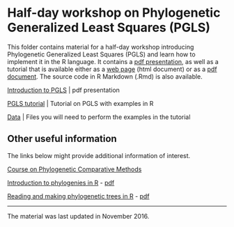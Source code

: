 # Half-day workshop on Phylogenetic Generalized Least Squares (PGLS)

This folder contains material for a half-day workshop introducing Phylogenetic Generalized Least Squares (PGLS) and learn how to implement it in the R language. It contains a [pdf presentation](http://github.com/simjoly/CourseComparativeMethods/blob/master/WorkshopPGLS_halfday/PGLS_presentation.pdf), as well as a tutorial that is available either as a [web page](http://htmlpreview.github.com/?http://github.com/simjoly/CourseComparativeMethods/blob/master/WorkshopPGLS_halfday/StatsPhylo.html) (html document) or as a [pdf document](http://github.com/simjoly/CourseComparativeMethods/blob/master/WorkshopPGLS_halfday/StatsPhylo.pdf). The source code in R Markdown (.Rmd) is also available.

[Introduction to PGLS](http://github.com/simjoly/CourseComparativeMethods/blob/master/WorkshopPGLS_halfday/PGLS_presentation.pdf) | pdf presentation

[PGLS tutorial](http://htmlpreview.github.com/?http://github.com/simjoly/CourseComparativeMethods/blob/master/WorkshopPGLS_halfday/StatsPhylo.html) | Tutorial on PGLS with examples in R

[Data](http://github.com/simjoly/CourseComparativeMethods/blob/master/WorkshopPGLS_halfday/data) | Files you will need to perform the examples in the tutorial


## Other useful information

The links below might provide additional information of interest.

[Course on Phylogenetic Comparative Methods](http://github.com/simjoly/CourseComparativeMethods/)

[Introduction to phylogenies in R](http://htmlpreview.github.com/?http://github.com/simjoly/CourseComparativeMethods/blob/master/lecture1/Introduction_phylo.html) - [pdf](http://github.com/simjoly/CourseComparativeMethods/blob/master/lecture1/Introduction_phylo.pdf)

[Reading and making phylogenetic trees in R](http://htmlpreview.github.com/?http://github.com/simjoly/CourseComparativeMethods/blob/master/lecture2/PhylogeneticTree.html) - [pdf](http://github.com/simjoly/CourseComparativeMethods/blob/master/lecture2/PhylogeneticTree.pdf)


----

The material was last updated in November 2016.